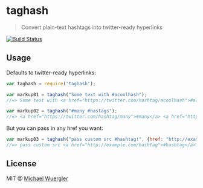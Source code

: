 # taghash

> Convert plain-text hashtags into twitter-ready hyperlinks

[![Build Status](https://travis-ci.org/radiovisual/taghash.svg?branch=master)](https://travis-ci.org/radiovisual/taghash)

## Usage

Defaults to twitter-ready hyperlinks:

```js
var taghash = require('taghash');

var markup01 = taghash("Some text with #acoolhash");
//=> Some text with <a href="https://twitter.com/hashtag/acoolhash">#acoolhash</a>

var markup02 = taghash("#many #hastags");
//=> <a href="https://twitter.com/hashtag/many">#many</a> <a href="https://twitter.com/hashtag/hastags">#hastags</a>
```

But you can pass in any href you want:

```js
var markup03 = taghash("pass custom src #hashtag!", {href: "http://example.com/"});
//=> pass custom src <a href="http://example.com/hashtag">#hashtag</a>!
```

## License 

MIT @ [Michael Wuergler](http://numetriclabs.com/)

